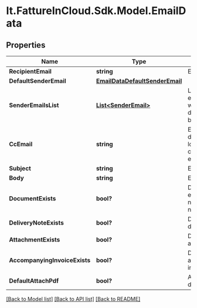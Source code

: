 # It.FattureInCloud.Sdk.Model.EmailData

## Properties

Name | Type | Description | Notes
------------ | ------------- | ------------- | -------------
**RecipientEmail** | **string** | Email recipient | [optional] 
**DefaultSenderEmail** | [**EmailDataDefaultSenderEmail**](EmailDataDefaultSenderEmail.md) |  | [optional] 
**SenderEmailsList** | [**List&lt;SenderEmail&gt;**](SenderEmail.md) | List of all emails from which the document can be sent | [optional] 
**CcEmail** | **string** | Email cc [by default is the logged company email] | [optional] 
**Subject** | **string** | Email subject | [optional] 
**Body** | **string** | Email body | [optional] 
**DocumentExists** | **bool?** | Document exists if it is not a delivery note | [optional] 
**DeliveryNoteExists** | **bool?** | Document is a delivery note | [optional] 
**AttachmentExists** | **bool?** | Document has attachment | [optional] 
**AccompanyingInvoiceExists** | **bool?** | Document has accompanying invoice | [optional] 
**DefaultAttachPdf** | **bool?** | Attach document pdf | [optional] 

[[Back to Model list]](../README.md#documentation-for-models) [[Back to API list]](../README.md#documentation-for-api-endpoints) [[Back to README]](../README.md)

